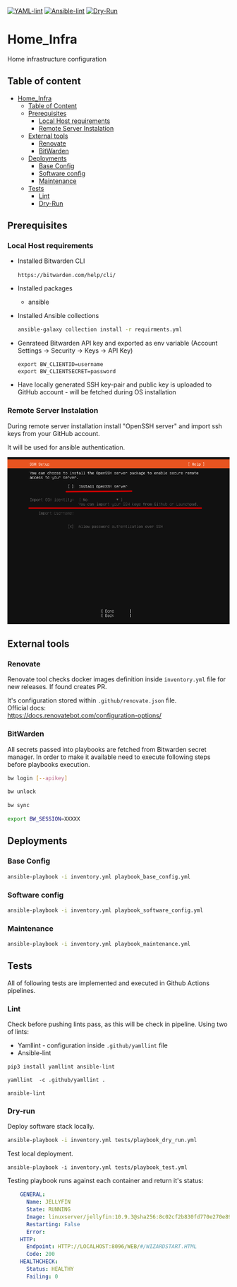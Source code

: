 [![YAML-lint](https://github.com/przemekgorzynski/Home_Infra/actions/workflows/YAML-lint.yml/badge.svg)](https://github.com/przemekgorzynski/Home_Infra/actions/workflows/YAML-lint.yml)
[![Ansible-lint](https://github.com/przemekgorzynski/Home_Infra/actions/workflows/Ansible-lint.yml/badge.svg)](https://github.com/przemekgorzynski/Home_Infra/actions/workflows/Ansible-lint.yml)
[![Dry-Run](https://github.com/przemekgorzynski/Home_Infra/actions/workflows/Dry-Run.yml/badge.svg)](https://github.com/przemekgorzynski/Home_Infra/actions/workflows/Dry-Run.yml)
# Home_Infra
Home infrastructure configuration

## Table of content

- [Home_Infra](#Home_Infra)
  - [Table of Content](#table-of-content)
  - [Prerequisites](#prerequisites)
    - [Local Host requirements](#local-host-requirements)
    - [Remote Server Instalation](#remote-server-instalation)
  - [External tools](#external-tools)
    - [Renovate](#renovate)
    - [BitWarden](#bitwarden)
  - [Deployments](#deployments)
    - [Base Config](#base-config)
    - [Software config](#software-config)
    - [Maintenance](#maintenance)
  - [Tests](#tests)
    - [Lint](#lint)
    - [Dry-Run](#dry-run)

## Prerequisites

### Local Host requirements
- Installed Bitwarden CLI

    `https://bitwarden.com/help/cli/`

- Installed packages
    - ansible

- Installed Ansible collections

    ```bash
    ansible-galaxy collection install -r requirments.yml
    ``` 

- Genrateed Bitwarden API key and exported as env variable (Account Settings -> Security -> Keys -> API Key)
    ```
    export BW_CLIENTID=username
    export BW_CLIENTSECRET=password
    ```

- Have locally generated SSH key-pair and public key is uploaded to GitHub account - will be fetched during OS installation

### Remote Server Instalation

  During remote server installation install "OpenSSH server" and import ssh keys from your GitHub account. 

  It will be used for ansible authentication.

<img src="docs/images/import_ssh.png" alt="alt text" width="600">


## External tools

### Renovate

Renovate tool checks docker images definition inside `inventory.yml` file for new releases. If found creates PR.

It's configuration stored within `.github/renovate.json` file.  
Official docs:  
https://docs.renovatebot.com/configuration-options/

### BitWarden

All secrets passed into playbooks are fetched from Bitwarden secret manager. In order to make it available need to execute following steps before playbooks execution.

```bash
bw login [--apikey]
```

```bash
bw unlock
```

```bash
bw sync
```

```bash
export BW_SESSION=XXXXX
```

## Deployments

### Base Config

```bash
ansible-playbook -i inventory.yml playbook_base_config.yml 
```

### Software config
```bash
ansible-playbook -i inventory.yml playbook_software_config.yml 
```

### Maintenance
```bash
ansible-playbook -i inventory.yml playbook_maintenance.yml 
```

## Tests

All of following tests are implemented and executed in Github Actions pipelines.

### Lint

Check before pushing lints pass, as this will be check in pipeline.
Using two of lints:
  - Yamllint - configuration inside `.github/yamllint` file
  - Ansible-lint

```
pip3 install yamllint ansible-lint
```

```
yamllint  -c .github/yamllint .
```
```
ansible-lint
```

### Dry-run

Deploy software stack locally.

```bash
ansible-playbook -i inventory.yml tests/playbook_dry_run.yml
```

Test local deployment.
```
ansible-playbook -i inventory.yml tests/playbook_test.yml
```

Testing playbook runs against each container and return it's status:

```yml
    GENERAL:
      Name: JELLYFIN
      State: RUNNING
      Image: linuxserver/jellyfin:10.9.3@sha256:8c02cf2b830fd770e270e8947a5232a15cd860c53fb15c10e2773e16548156e8
      Restarting: False
      Error:
    HTTP:
      Endpoint: HTTP://LOCALHOST:8096/WEB/#/WIZARDSTART.HTML
      Code: 200
    HEALTHCHECK:
      Status: HEALTHY
      Failing: 0
```